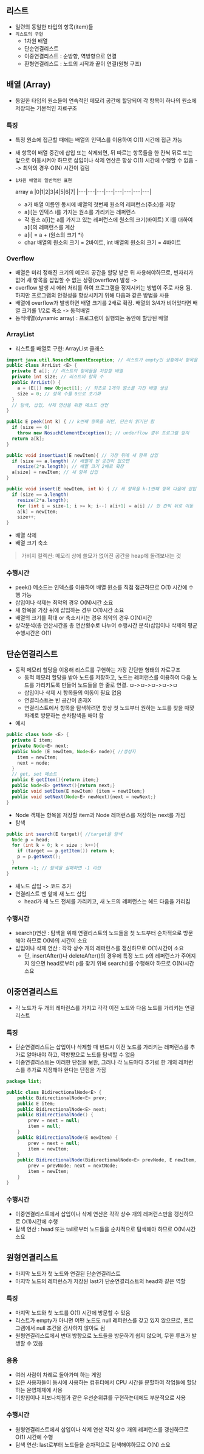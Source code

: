## 리스트
- 일련의 동일한 타입의 항목(item)들
- `리스트의 구현`
  - 1차원 배열
  - 단순연결리스트
  - 이중연결리스트 : 순방향, 역방향으로 연결
  - 환형연결리스트 : 노드의 시작과 끝이 연결(원형 구조)

## 배열 (Array)
- 동일한 타입의 원소들이 연속적인 메모리 공간에 할당되어 각 항목이 하나의 원소에 저장되는 기본적인 자료구조
### 특징
-  특정 원소에 접근할 때에는 배열의 인덱스를 이용하여 O(1) 시간에 접근 가능
- 새 항목이 배열 중간에 삽입 또는 삭제되면, 뒤 따르는 항목들을 한 칸씩 뒤로 또는 앞으로 이동시켜야 하므로 삽입이나 삭제 연산은 항상 O(1) 시간에 수행할 수 없음 --> 최악의 경우 O(N) 시간이 걸림
- `1차원 배열의 일반적인 표현`

    array a
    |0|1|2|3|4|5|6|7|
    |---|---|---|---|---|---|---|---|
  - a가 배열 이름인 동시에 배열의 첫번째 원소의 레퍼런스(주소)를 저장
  - a[i]는 인덱스 i를 가지는 원소를 가리키는 레퍼런스
  - 각 원소 a[i]는 a를 가지고 있는 레퍼런스에 원소의 크기(바이트) X i를 더하여 a[i]의 레퍼런스를 계산
  - a[i] = a + (원소의 크기 *i)
  - char 배열의 원소의 크기 = 2바이트, int 배열의 원소의 크기 = 4바이트

### Overflow 
- 배열은 미리 정해진 크기의 메모리 공간을 할당 받은 뒤 사용해야하므로, 빈자리가 없어 새 항목을 삽입할 수 없는 상황(overflow) 발생 -> 
- overflow 발생 시 에러 처리를 하여 프로그램을 정지시키는 방법이 주로 사용 됨. 하지만 프로그램의 안정성을 향상시키기 위해 다음과 같은 방법을 사용
- 배열에 overflow가 발생하면 배열 크기를 2배로 확장. 배열의 3/4가 비어있다면 배열 크기롤 1/2로 축소 -> 동적배열
- 동적배열(dynamic array) : 프로그램이 실행되는 동안에 할당된 배열

### ArrayList
- 리스트를 배열로 구현: ArrayList 클래스
```java
import java.util.NosuchElementException; // 리스트가 empty인 상황에서 항목을 읽으려고 하면(underflow 발생 시) 프로그램을 정지시키는 예외처리
public class ArrList <E> {
  private E a[]; // 리스트의 항목들을 저장할 배열
  private int size; // 리스트의 항목 수
  public ArrList() {
    a = (E[]) new Object[1]; // 최초로 1개의 원소를 가진 배열 생성
    size = 0; // 항목 수를 0으로 초기화
  }
  // 탐색, 삽입, 삭제 연산을 위한 메소드 선언
}
```

```java
public E peek(int k) { // k번째 항목을 리턴, 단순히 읽기만 함
  if (size == 0)
    throw new NosuchElementException(); // underflow 경우 프로그램 정지
  return a[k];
}
```
```java
public void insertLast(E newItem){ // 가장 뒤에 새 항목 삽입
  if (size == a.length) // 배열에 빈 공간이 없으면
    resize(2*a.length); // 배열 크기 2배로 확장
  a[size] = newItem; // 새 항목 삽입
}
```
```java
public void insert(E newItem, int k) { // 새 항목을 k-1번째 항목 다음에 삽입
  if (size == a.length)
    resize(2*a.length);
    for (int i = size-1; i >= k; i--) a[i+1] = a[i] // 한 칸씩 뒤로 이동
    a[k] = newItem;
    size++;   
}

```
- 배열 삭제
- 배열 크기 축소

> 가비지 컬렉션: 메모리 상에 쓸모가 없어진 공간을 heap에 돌려보내는 것

### 수행시간
- peek() 메소드는 인덱스를 이용하여 배열 원소를 직접 접근하므로 O(1) 시간에 수행 가능
- 삽입이나 삭제는 최악의 경우 O(N)시간 소요
- 새 항목을 가장 뒤에 삽입하는 경우 O(1)시간 소요
- 배열의 크기를 확대 or 축소시키는 경우 최악의 경우 O(N)시간
- 상각분석(총 연산시간을 총 연산횟수로 나누어 수행시간 분석)삽입이나 삭제의 평균 수행시간은 O(1)

## 단순연결리스트
- 동적 메모리 할당을 이용해 리스트를 구현하는 가장 간단한 형태의 자료구조
  - 동적 메모리 할당을 받아 노드를 저장하고, 노드는 레퍼런스를 이용하여 다음 노드를 가리키도록 만들어 노드들을 한 줄로 연결.
  ㅁ->ㅁ->ㅁ->ㅁ->ㅁ
  - 삽입이나 삭제 시 항목들의 이동이 필요 없음
  - 연결리스트는 빈 공간이 존재X
  - 연결리스트에서 항목을 탐색하려면 항상 첫 노드부터 원하는 노드를 찾을 때깢 차례로 방문하는 순차탐색을 해야 함
- 예시
```java
public class Node <E> {
  private E item;
  private Node<E> next;
  public Node (E newItem, Node<E> node){ //생성자
    item = newItem;
    next = node;
  }
  // get, set 메소드
  public E getItem(){return item;}
  public Node<E> getNext(){return next;}
  public void setItem(E newItem) {item = newtItem;}
  public void setNext(Node<E> newNext){next = newNext;}
}
```
  - Node 객체는 항목을 저장할 item과 Node 레퍼런스를 저장하는 next를 가짐
- 탐색
```java
public int search(E target){ //target을 탐색
  Node p = head;
  for (int k = 0; k < size ; k++){
    if (target == p.getItem()) return k;
    p = p.getNext();
  }
  return -1; // 탐색을 실패하면 -1 리턴
}
```
- 새노드 삽입
  -> 코드 추가
- 연결리스트 맨 앞에 새 노드 삽입
  - head가 새 노드 전체를 가리키고, 새 노드의 레퍼런스는 헤드 다음을 가리킴
### 수행시간
- search()연산 : 탐색을 위해 연결리스트의 노드들을 첫 노드부터 순차적으로 방문해야 하므로 O(N)의 시간이 소요
- 삽입이나 삭제 연산 : 각각 상수 개의 레퍼런스를 갱신하므로 O(1)시간이 소요
  - 단, insertAfter()나 deleteAfter()의 경우에 특정 노드 p의 레퍼런스가 주어지지 않으면 head로부터 p를 찾기 위해 search()를 수행해야 하므로 O(N)시간 소요

## 이중연결리스트
- 각 노드가 두 개의 레퍼런스를 가지고 각각 이전 노드와 다음 노드를 가리키는 연결리스트
### 특징

- 단순연결리스트는 삽입이나 삭제할 때 반드시 이전 노드를 가리키는 레퍼런스를 추가로 알아내야 하고, 역방향으로 노드를 탐색할 수 없음
- 이중연결리스트는 이러한 단점을 보완, 그러나 각 노드마다 추가로 한 개의 레퍼런스를 추가로 지정해야 한다는 단점을 가짐
```java
package list;

public class BidirectionalNode<E> {
	public BidirectionalNode<E> prev;
 	public E item;
 	public BidirectionalNode<E> next;
 	public BidirectionalNode() {
 		prev = next = null;
 		item = null;
 	}
 	public BidirectionalNode(E newItem) {
 		prev = next = null;
 		item = newItem;
 	}
 	public BidirectionalNode(BidirectionalNode<E> prevNode, E newItem, BidirectionalNode<E> nextNode) {
 		prev = prevNode; next = nextNode;
 		item = newItem;
 	}
}
```
### 수행시간
- 이중연결리스트에서 삽입이나 삭제 연산은 각각 상수 개의 레퍼런스만을 갱신하므로 O(1)시간에 수행
- 탐색 연산 : head 또는 tail로부터 노드들을 순차적으로 탐색해야 하므로 O(N)시간 소요

## 원형연결리스트
- 마지막 노드가 첫 노드와 연결된 단순연결리스트
- 마지막 노드의 레퍼런스가 저장된 last가 단순연결리스트의 head와 같은 역할
### 특징
- 마지막 노드와 첫 노드를 O(1) 시간에 방문할 수 있음
- 리스트가 empty가 아니면 어떤 노드도 null 레퍼런스를 갖고 있지 않으므로, 프로그램에서 null 조건을 검사하지 않아도 됨
- 원형연결리스트에서 반대 방향으로 노드들을 방문하기 쉽지 않으며, 무한 루프가 발생할 수 있음
### 응용
- 여러 사람이 차례로 돌아가며 하는 게임
- 많은 사용자들이 동시에 사용하는 컴퓨터에서 CPU 시간을 분할하여 작업들에 할당하는 운영체제에 사용
- 이항힙이나 피보나치힙과 같은 우선순위큐를 구현하는데에도 부분적으로 사용
### 수행시간
- 원형연결리스트에서 삽입이나 삭제 연산 각각 상수 개의 레퍼런스를 갱신하므로 O(1) 시간에 수행
- 탐색 연산: last로부터 노드들을 순차적으로 탐색해야하므로 O(N) 소요